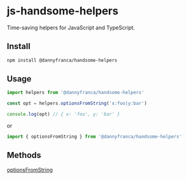 # js-handsome-helpers

Time-saving helpers for JavaScript and TypeScript.

## Install

```bash
npm install @dannyfranca/handsome-helpers
```

## Usage

```js
import helpers from '@dannyfranca/handsome-helpers'

const opt = helpers.optionsFromString('x:foo|y:bar')

console.log(opt) // { x: 'foo', y: 'bar' }
```
or

```js
import { optionsFromString } from '@dannyfranca/handsome-helpers'
```

## Methods

[optionsFromString](/docs/optionsFromString.md)
